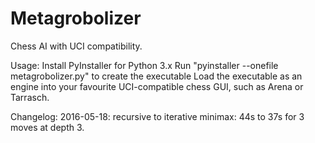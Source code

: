 # Metagrobolizer
Chess AI with UCI compatibility.

Usage:
Install PyInstaller for Python 3.x
Run "pyinstaller --onefile metagrobolizer.py" to create the executable
Load the executable as an engine into your favourite UCI-compatible chess GUI, such as Arena or Tarrasch.

Changelog:
2016-05-18: recursive to iterative minimax: 44s to 37s for 3 moves at depth 3.
